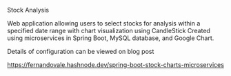 Stock Analysis

Web application allowing users to select stocks for analysis within a specified date range with chart visualization using CandleStick
Created using microservices in Spring Boot, MySQL database, and Google Chart. 

Details of configuration can be viewed on blog post

https://fernandovale.hashnode.dev/spring-boot-stock-charts-microservices
